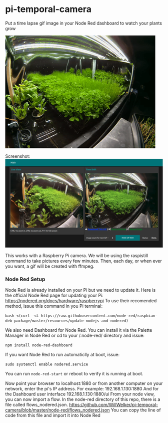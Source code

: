 # pi-temporal-camera
Put a time lapse gif image in your Node Red dashboard to watch your plants grow

![alt text](https://raw.githubusercontent.com/WillWelker/pi-temporal-camera/master/example-gifs/pea-shoots.gif "Example Gif")

Screenshot:
![alt text](https://raw.githubusercontent.com/WillWelker/pi-temporal-camera/master/example-gifs/Screenshot.png "Screenshot")

This works with a Raspberry Pi camera.  We will be using the raspistill command to take pictures every few minutes.
Then, each day, or when ever you want, a gif will be created with ffmpeg.

### Node Red Setup
Node Red is already installed on your Pi but we need to update it.  Here is the official Node Red page for updating your Pi:
https://nodered.org/docs/hardware/raspberrypi
To use their recomended method, issue this command in you Pi terminal:
```
bash <(curl -sL https://raw.githubusercontent.com/node-red/raspbian-deb-package/master/resources/update-nodejs-and-nodered)
```
We also need Dashboard for Node Red.  You can install it via the Palette Manager in Node Red or
cd to your /.node-red/ directory and issue:
```
npm install node-red-dashboard
```

If you want Node Red to run automaticlly at boot, issue:
```
sudo systemctl enable nodered.service
```
You can run ```node-red-start``` or reboot to verify it is running at boot.

Now point your browser to localhost:1880 or from another computer on your network, enter the pi's IP address.
For example: 192.168.1.130:1880
And for the Dashboard user interface 192.168.1.130:1880/ui
From your node view, you can now import a flow.  In the node-red directory of this repo, there is a file called
flows_nodered.json.
https://github.com/WillWelker/pi-temporal-camera/blob/master/node-red/flows_nodered.json
You can copy the line of code from this file and import it into Node Red


